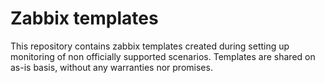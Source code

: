 # Zabbix templates
This repository contains zabbix templates created during setting up monitoring of non officially supported scenarios. Templates are shared on as-is basis, without any warranties nor promises.
